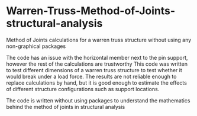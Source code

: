 # Warren-Truss-Method-of-Joints-structural-analysis
Method of Joints calculations for a warren truss structure without using any non-graphical packages

The code has an issue with the horizontal member next to the pin support, however the rest of the calculations are trustworthy
This code was written to test different dimensions of a warren truss structure to test whether it would break under a load force. The results are not reliable enough to replace calculations by hand, but it is good enough to estimate the effects of different structure configurations such as support locations.

The code is written without using packages to understand the mathematics behind the method of joints in structural analysis
